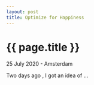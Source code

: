 ```yaml
---
layout: post
title: Optimize for Happiness
---
```


{{ page.title }}
================

<p class="meta">25 July 2020 - Amsterdam</p>

Two days ago , I got an idea of ...